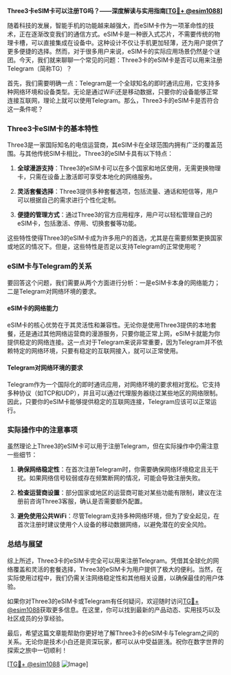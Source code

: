 **Three3卡eSIM卡可以注册TG吗？——深度解读与实用指南[[TG💪+ @esim1088](https://t.me/s/esim1088)]**

随着科技的发展，智能手机的功能越来越强大，而eSIM卡作为一项革命性的技术，正在逐渐改变我们的通信方式。eSIM卡是一种嵌入式芯片，不需要传统的物理卡槽，可以直接集成在设备中。这种设计不仅让手机更加轻薄，还为用户提供了更多便捷的选择。然而，对于很多用户来说，eSIM卡的实际应用场景仍然是个谜团。今天，我们就来聊聊一个常见的问题：Three3卡的eSIM卡是否可以用来注册Telegram（简称TG）？

首先，我们需要明确一点：Telegram是一个全球知名的即时通讯应用，它支持多种网络环境和设备类型。无论是通过WiFi还是移动数据，只要你的设备能够正常连接互联网，理论上就可以使用Telegram。那么，Three3卡的eSIM卡是否符合这一条件呢？

### Three3卡eSIM卡的基本特性

Three3是一家国际知名的电信运营商，其eSIM卡在全球范围内拥有广泛的覆盖范围。与其他传统SIM卡相比，Three3的eSIM卡具有以下特点：

1. **全球漫游支持**：Three3的eSIM卡可以在多个国家和地区使用，无需更换物理卡，只需在设备上激活即可享受本地化的网络服务。
   
2. **灵活套餐选择**：Three3提供多种套餐选项，包括流量、通话和短信等，用户可以根据自己的需求进行个性化定制。

3. **便捷的管理方式**：通过Three3的官方应用程序，用户可以轻松管理自己的eSIM卡，包括激活、停用、切换套餐等功能。

这些特性使得Three3的eSIM卡成为许多用户的首选，尤其是在需要频繁更换国家或地区的情况下。但是，这些特性是否足以支持Telegram的正常使用呢？

### eSIM卡与Telegram的关系

要回答这个问题，我们需要从两个方面进行分析：一是eSIM卡本身的网络能力；二是Telegram对网络环境的要求。

#### eSIM卡的网络能力

eSIM卡的核心优势在于其灵活性和兼容性。无论你是使用Three3提供的本地套餐，还是通过其他网络运营商的漫游服务，只要你能正常上网，eSIM卡就能为你提供稳定的网络连接。这一点对于Telegram来说非常重要，因为Telegram并不依赖特定的网络环境，只要有稳定的互联网接入，就可以正常使用。

#### Telegram对网络环境的要求

Telegram作为一个国际化的即时通讯应用，对网络环境的要求相对宽松。它支持多种协议（如TCP和UDP），并且可以通过代理服务器绕过某些地区的网络限制。因此，只要你的eSIM卡能够提供稳定的互联网连接，Telegram应该可以正常运行。

### 实际操作中的注意事项

虽然理论上Three3的eSIM卡可以用于注册Telegram，但在实际操作中仍需注意一些细节：

1. **确保网络稳定性**：在首次注册Telegram时，你需要确保网络环境稳定且无干扰。如果网络信号较弱或存在频繁断网的情况，可能会导致注册失败。

2. **检查运营商设置**：部分国家或地区的运营商可能对某些功能有限制，建议在注册前咨询Three3客服，确认是否需要额外配置。

3. **避免使用公共WiFi**：尽管Telegram支持多种网络环境，但为了安全起见，在首次注册时建议使用个人设备的移动数据网络，以避免潜在的安全风险。

### 总结与展望

综上所述，Three3卡的eSIM卡完全可以用来注册Telegram。凭借其全球化的网络覆盖和灵活的套餐选择，Three3的eSIM卡为用户提供了极大的便利。当然，在实际使用过程中，我们仍需关注网络稳定性和其他相关设置，以确保最佳的用户体验。

如果你对Three3的eSIM卡或Telegram有任何疑问，欢迎随时访问[TG💪+ @esim1088](https://t.me/s/esim1088)获取更多信息。在这里，你可以找到最新的产品动态、实用技巧以及社区成员的分享经验。

最后，希望这篇文章能帮助你更好地了解Three3卡的eSIM卡与Telegram之间的关系。无论你是技术小白还是资深玩家，都可以从中受益匪浅。祝你在数字世界的探索之旅中一切顺利！

[[TG💪+ @esim1088](https://t.me/s/esim1088) ![Image](https://i.postimg.cc/4NQfJmqS/Snipaste-2025-05-13-00-14-12.png)]